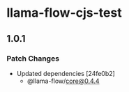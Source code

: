 # llama-flow-cjs-test

## 1.0.1

### Patch Changes

- Updated dependencies [24fe0b2]
  - @llama-flow/core@0.4.4
